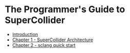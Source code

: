 # The Programmer's Guide to SuperCollider

- [Introduction](ch00-introduction.md)
- [Chapter 1 - SuperCollider Architecture](ch01-supercollider-architecture.md)
- [Chapter 2 - sclang quick start](ch02-sclang-quick-start.md)